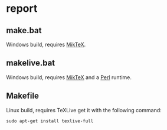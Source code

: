 # report
## make.bat
Windows build, requires [MikTeX](https://miktex.org/).
## makelive.bat
Windows build, requires [MikTeX](https://miktex.org/) and a [Perl](https://www.perl.org/) runtime.
## Makefile
Linux build, requires TeXLive get it with the following command:
```
sudo apt-get install texlive-full
```
